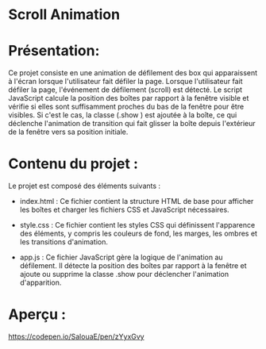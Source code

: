 # Scroll Animation

# Présentation:
Ce projet consiste en une animation de défilement des box qui apparaissent à l'écran lorsque l'utilisateur fait défiler la page. 
Lorsque l'utilisateur fait défiler la page, l'événement de défilement (scroll) est détecté. 
Le script JavaScript calcule la position des boîtes par rapport à la fenêtre visible et vérifie si elles sont suffisamment proches du bas de la fenêtre pour être visibles. 
Si c'est le cas, la classe (.show ) est ajoutée à la boîte, ce qui déclenche l'animation de transition qui fait glisser la boîte depuis l'extérieur de la fenêtre vers sa position initiale.

# Contenu du projet :
Le projet est composé des éléments suivants :

* index.html : Ce fichier contient la structure HTML de base pour afficher les boîtes et charger les fichiers CSS et JavaScript nécessaires.

* style.css : Ce fichier contient les styles CSS qui définissent l'apparence des éléments, y compris les couleurs de fond, les marges, les ombres et les transitions d'animation.

* app.js : Ce fichier JavaScript gère la logique de l'animation au défilement. Il détecte la position des boîtes par rapport à la fenêtre et ajoute ou supprime la classe .show pour déclencher l'animation d'apparition.

# Aperçu :

https://codepen.io/SalouaE/pen/zYyxGvy
